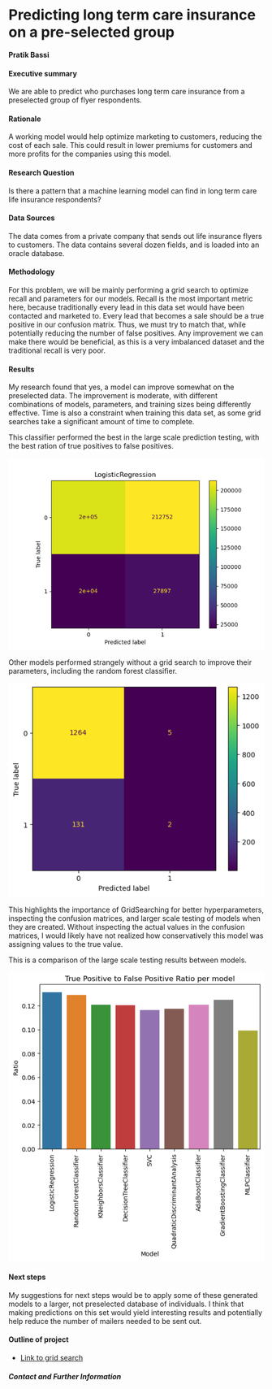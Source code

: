 # Predicting long term care insurance on a pre-selected group

**Pratik Bassi**

#### Executive summary
We are able to predict who purchases long term care insurance from a preselected group of flyer respondents.

#### Rationale
A working model would help optimize marketing to customers, reducing the cost of each sale. This could result in lower premiums for customers and more profits for the companies using this model.

#### Research Question
Is there a pattern that a machine learning model can find in long term care life insurance respondents?

#### Data Sources
The data comes from a private company that sends out life insurance flyers to customers. The data contains several dozen fields, and is loaded into an oracle database.

#### Methodology
For this problem, we will be mainly performing a grid search to optimize recall and parameters for our models. Recall is the most important metric here, because traditionally every lead in this data set would have been contacted and marketed to. Every lead that becomes a sale should be a true positive in our confusion matrix. Thus, we must try to match that, while potentially reducing the number of false positives. Any improvement we can make there would be beneficial, as this is a very imbalanced dataset and the traditional recall is very poor.

#### Results
My research found that yes, a model can improve somewhat on the preselected data. The improvement is moderate, with different combinations of models, parameters, and training sizes being differently effective. Time is also a constraint when training this data set, as some grid searches take a significant amount of time to complete.

This classifier performed the best in the large scale prediction testing, with the best ration of true positives to false positives.

![BestModel](bestModel.png)


Other models performed strangely without a grid search to improve their parameters, including the random forest classifier.

![RFCStrange](strangeRandomForestClassifier.png)

This highlights the importance of GridSearching for better hyperparameters, inspecting the confusion matrices, and larger scale testing of models when they are created. Without inspecting the actual values in the confusion matrices, I would likely have not realized how conservatively this model was assigning values to the true value.

This is a comparison of the large scale testing results between models.

![largeScaleResults](model_results.png)

#### Next steps
My suggestions for next steps would be to apply some of these generated models to a larger, not preselected database of individuals. I think that making predictions on this set would yield interesting results and potentially help reduce the number of mailers needed to be sent out.

#### Outline of project

- [Link to grid search](exploration.ipynb)


##### Contact and Further Information